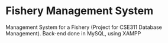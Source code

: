 # Fishery Management System

Management System for a Fishery (Project for CSE311 Database Management). Back-end done in MySQL, using XAMPP 


